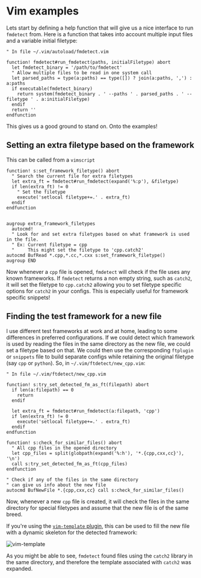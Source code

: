 # Vim examples #

Lets start by defining a help function that will give us a nice interface to run `fmdetect` from. Here is a function that takes into account multiple input files and a variable initial filetype:

```vim
" In file ~/.vim/autoload/fmdetect.vim

function! fmdetect#run_fmdetect(paths, initialFiletype) abort
  let fmdetect_binary = '/path/to/fmdetect'
  " Allow multiple files to be read in one system call
  let parsed_paths = type(a:paths) == type([]) ? join(a:paths, ',') : a:paths
  if executable(fmdetect_binary)
    return system(fmdetect_binary . ' --paths ' . parsed_paths . ' --filetype ' . a:initialFiletype)
  endif
  return ''
endfunction
```

This gives us a good ground to stand on. Onto the examples!

## Setting an extra filetype based on the framework ##

This can be called from a `vimscript`

```vim
function! s:set_framework_filetype() abort
  " Search the current file for extra filetypes
  let extra_ft = fmdetect#run_fmdetect(expand('%:p'), &filetype)
  if len(extra_ft) != 0
    " Set the filetype
    execute('setlocal filetype+=.' . extra_ft)
  endif
endfunction


augroup extra_framework_filetypes
  autocmd!
  " Look for and set extra filetypes based on what framework is used in the file.
  " Ex: Current filetype = cpp
  "     This might set the filetype to 'cpp.catch2'
autocmd BufRead *.cpp,*.cc,*.cxx s:set_framework_filetype()
augroup END

```

Now whenever a `cpp` file is opened, `fmdetect` will check if the file uses any known frameworks. If `fmdetect` returns a non empty string, such as `catch2`, it will set the filetype to `cpp.catch2` allowing you to set filetype specific options for `catch2` in your configs. This is especially useful for framework specific snippets!

## Finding the test framework for a new file ##

I use different test frameworks at work and at home, leading to some differences in preferred configurations. If we could detect which framework is used by reading the files in the same directory as the new file, we could set a filetype based on that. We could then use the corresponding `ftplugin` or `snippets` file to build separate configs while retaining the original filetype (say `cpp` or `python`). So, in `~/.vim/ftdetect/new_cpp.vim`:


```vim
" In file ~/.vim/ftdetect/new_cpp.vim

function! s:try_set_detected_fm_as_ft(filepath) abort
  if len(a:filepath) == 0
    return
  endif

  let extra_ft = fmdetect#run_fmdetect(a:filepath, 'cpp')
  if len(extra_ft) != 0
    execute('setlocal filetype+=.' . extra_ft)
  endif
endfunction

function! s:check_for_similar_files() abort
  " All cpp files in the opened directory
  let cpp_files = split(globpath(expand('%:h'), '*.{cpp,cxx,cc}'), '\n')
  call s:try_set_detected_fm_as_ft(cpp_files)
endfunction

" Check if any of the files in the same directory
" can give us info about the new file
autocmd BufNewFile *.{cpp,cxx,cc} call s:check_for_similar_files()
```

Now, whenever a new `cpp` file is created, it will check the files in the same directory for special filetypes and assume that the new file is of the same breed.

If you're using the [`vim-template` plugin](https://github.com/srydell/vim-template), this can be used to fill the new file with a dynamic skeleton for the detected framework:

![vim-template](https://media.giphy.com/media/hStxOlws6zdjXFd3wQ/giphy.gif "vim-template")

As you might be able to see, `fmdetect` found files using the `catch2` library in the same directory, and therefore the template associated with `catch2` was expanded.
